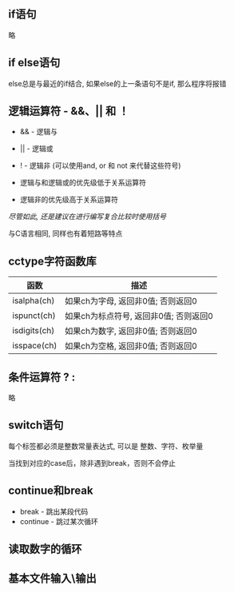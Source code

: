 ## if语句
略

## if else语句

else总是与最近的if结合,  如果else的上一条语句不是if,  那么程序将报错

## 逻辑运算符 - &&、|| 和 ！

- && - 逻辑与
- || - 逻辑或
- ! - 逻辑非
(可以使用and, or 和 not 来代替这些符号)

- 逻辑与和逻辑或的优先级低于关系运算符
- 逻辑非的优先级高于关系运算符

*尽管如此,  还是建议在进行编写复合比较时使用括号*

与C语言相同, 同样也有着短路等特点

## cctype字符函数库

|函数|描述|
|-----|-----|
|isalpha(ch)|如果ch为字母, 返回非0值;  否则返回0|
|ispunct(ch)|如果ch为标点符号, 返回非0值;  否则返回0|
|isdigits(ch)|如果ch为数字, 返回非0值;  否则返回0|
|isspace(ch)|如果ch为空格, 返回非0值;  否则返回0|

## 条件运算符 ? : 
略

## switch语句

每个标签都必须是整数常量表达式,  可以是 整数、字符、枚举量

当找到对应的case后，除非遇到break，否则不会停止

## continue和break

- break - 跳出某段代码
- continue - 跳过某次循环



## 读取数字的循环
## 基本文件输入\\输出
